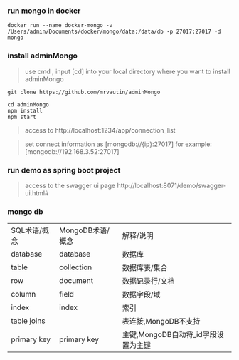 ### run mongo in docker
```
docker run --name docker-mongo -v /Users/admin/Documents/docker/mongo/data:/data/db -p 27017:27017 -d mongo
```

### install adminMongo
> use cmd , input [cd] into your local directory where you want to install adminMongo
```
git clone https://github.com/mrvautin/adminMongo
```
```
cd adminMongo
npm install
npm start
```

> access to http://localhost:1234/app/connection_list

> set connect information as [mongodb://{ip}:27017]
> for example: [mongodb://192.168.3.52:27017]

### run demo as spring boot project
> access to the swagger ui page
http://localhost:8071/demo/swagger-ui.html#


### mongo db
<table>
    <tr>
        <td>SQL术语/概念</td>
        <td>MongoDB术语/概念</td>
        <td>解释/说明</td>
    </tr>
    <tr>
        <td>database</td>
        <td>database</td>
        <td>数据库</td>
    </tr>
    <tr>
        <td>table</td>
        <td>collection</td>
        <td>数据库表/集合</td>
    </tr>
    <tr>
        <td>row</td>
        <td>document</td>
        <td>数据记录行/文档</td>
    </tr>
    <tr>
        <td>column</td>
        <td>field</td>
        <td>数据字段/域</td>
    </tr>
    <tr>
        <td>index</td>
        <td>index</td>
        <td>索引</td>
    </tr>
    <tr>
        <td>table joins</td>
        <td> </td>
        <td>表连接,MongoDB不支持</td>
    </tr>
    <tr>
        <td>primary key</td>
        <td>primary key</td>
        <td>主键,MongoDB自动将_id字段设置为主键</td>
    </tr>
</table>

